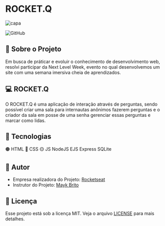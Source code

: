 # ROCKET.Q
![capa](https://user-images.githubusercontent.com/79922114/172733587-5f80cec4-34e7-427f-8df7-4eaefc646d78.png)

![GitHub](https://img.shields.io/github/license/JuuanMatheus/NLW-6)

## :test_tube: Sobre o Projeto

Em busca de práticar e evoluir o conhecimento de desenvolvimento web, resolvi participar da Next Level Week, evento no qual desenvolvemos um site com uma semana imersiva cheia de aprendizados.

## :computer: ROCKET.Q

O ROCKET.Q é uma aplicação de interação através de perguntas, sendo possível criar uma sala para internautas anônimos fazerem perguntas e o criador da sala em posse de uma senha gerenciar essas perguntas e marcar como lidas.

## :robot: Tecnologias

:orange_circle: HTML
:large_blue_circle: CSS
:yellow_circle: JS
NodeJS
EJS
Express
SQLite

## :rocket: Autor

- Empresa realizadora do Projeto: [Rocketseat](https://rocketseat.com.br/)
- Instrutor do Projeto: [Mayk Brito](https://github.com/maykbrito)

## :memo: Licença

Esse projeto está sob a licença MIT. Veja o arquivo [LICENSE](https://github.com/JuuanMatheus/ROCKET.Q/blob/main/LICENSE) para mais detalhes.
